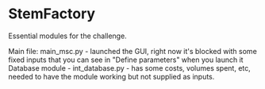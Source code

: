 # StemFactory

Essential modules for the challenge.

Main file: main_msc.py - launched the GUI, right now it's blocked with some fixed inputs that you can see in "Define parameters" when you launch it
Database module - int_database.py - has some costs, volumes spent, etc, needed to have the module working but not supplied as inputs.
